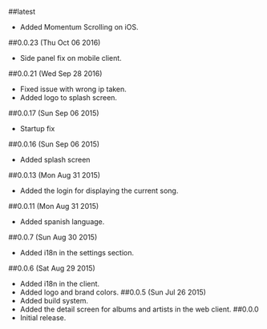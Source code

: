 ##latest
* Added Momentum Scrolling on iOS.

##0.0.23 (Thu Oct 06 2016)
* Side panel fix on mobile client.

##0.0.21 (Wed Sep 28 2016)
* Fixed issue with wrong ip taken.
* Added logo to splash screen.

##0.0.17 (Sun Sep 06 2015)
* Startup fix

##0.0.16 (Sun Sep 06 2015)
* Added splash screen

##0.0.13 (Mon Aug 31 2015)
* Added the login for displaying the current song.

##0.0.11 (Mon Aug 31 2015)
* Added spanish language.

##0.0.7 (Sun Aug 30 2015)
* Added i18n in the settings section.

##0.0.6 (Sat Aug 29 2015)
* Added i18n in the client.
* Added logo and brand colors.
##0.0.5 (Sun Jul 26 2015)
* Added build system.
* Added the detail screen for albums and artists in the web client.
##0.0.0
* Initial release.